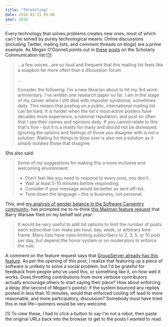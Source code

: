 ```yaml
---
title: "Throttling"
date: 2016-03-31 05:00
year: 2016
---
```

<p>
  Every technology that solves problems creates new ones,
  most of which can't be solved by purely technological means.
  Online discussions (including Twitter, mailing lists, and comment threads on blogs)
  are a prime example.
  As Megan O'Donnell points out in
  <a href="http://lists.ala.org/sympa/arc/scholcomm/2016-03/msg00208.html">these</a>
  <a href="http://lists.ala.org/sympa/arc/scholcomm/2016-03/msg00300.html">posts</a>
  on the Scholarly Communication list [<a href="#1">1</a>]:
</p>
<blockquote>
  <p>
    ...a few voices...are so loud and frequent that
    this mailing list feels like a soapbox far more often than a discussion forum.
  </p>
  <p>
    ...
  </p>
  <p>
    Consider the following: I'm a new librarian about to hit my 3rd work-anniversary.
    I've written one research paper so far.
    I am in the stage of my career where I still deal with imposter syndrome, sometimes daily.
    This means that posting on a public, international mailing list can be hard.
    It is harder when the list's most active posters have decades more experience,
    a national reputation,
    and post so often that I see their names and opinions daily.
    If you cannot relate to this that's fine – but it is a reality for many and should not be dismissed.
    Ignoring the options and feelings of those you disagree with is not a solution.
    Waiting for things to blow over is also not a solution as it simply isolates those that disagree.
  </p>
</blockquote>
<p>
  She also said:
</p>
<blockquote>
  <p>
    Some of my suggestions for making this a more inclusive and welcoming environment:
  </p>
  <ul>
    <li>
      Don't feel like you need to respond to every post, you don't.
    </li>
    <li>
      Wait at least 5-10 minutes before responding.
    </li>
    <li>
      Consider if your message would be better as sent off-list.
    </li>
    <li>
      Tone down the language – this is business, not personal.
    </li>
  </ul>
</blockquote>
<p>
  This,
  and <a href="https://software-carpentry.org/blog/2016/02/checking-the-balance.html">my analysis of gender balance in the Software Carpentry community</a>,
  has prompted me to re-think <a href="https://gitlab.com/mailman/mailman/issues/119">this Mailman feature request</a>
  that Barry Warsaw filed on my behalf last year:
</p>
<blockquote>
  <p>
    It would be very useful to add list options to limit the number of posts each subscriber can make per hour, day, week, or arbitrary time frame.
    Many lists have rules limiting subscribers to 2, 3, 5, or 10 post per day, but depend the honor system or on moderators to enforce the rule.
  </p>
</blockquote>
<p>
  A comment on the feature request says that <a href="http://groupserver.org/groupserver/features/details/#postingRate">GroupServer already has this feature</a>.
  As per the opening of this post,
  I realize that featuring up a piece of software is unlikely to solve a social problem,
  but I'd be grateful for feedback from people who've used this,
  or something like it,
  on how well it works.
  Does throttling contributions from more verbose contributors actually encourage others to start saying their piece?
  How about enforcing a delay (the second of Megan's points):
  if the system bounced any replies posted in less than 10 minutes,
  would that enforced cooling off lead to more reasonable, and more participatory, discussion?
  Somebody must have tried this in real life&mdash;pointers would be very welcome.
</p>
<p id="1">
  [1] To view these,
  I had to click a button to say I'm not a robot,
  then paste the original URLs back into the browser to get to the posts I wanted to read.
</p>
